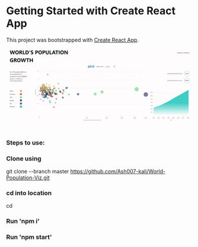 # Getting Started with Create React App

This project was bootstrapped with [Create React App](https://github.com/facebook/create-react-app).


![](Image/preview_i.png)


### Steps to use:

### Clone using
git clone --branch master https://github.com/Ash007-kali/World-Population-Viz.git

### cd into location
cd <location>
  
### Run 'npm i'
  
### Run 'npm start'
